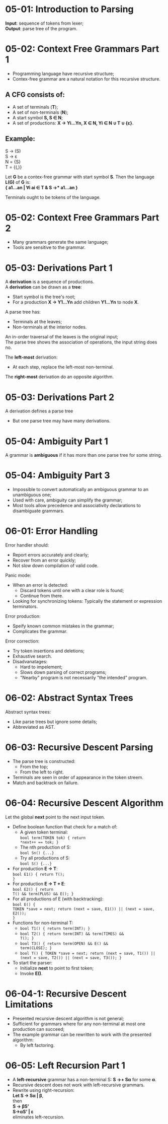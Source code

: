 # 05-01: Introduction to Parsing
<b>Input</b>: sequence of tokens from lexer;<br>
<b>Output</b>: parse tree of the program.
# 05-02: Context Free Grammars Part 1 
- Programming language have recursive structure;
- Contex-free grammar are a natural notation for this recursive structure.

## A CFG consists of:
- A set of terminals (<b>T</b>);
- A set of non-terminals (<b>N</b>);
- A start symbol <b>S, S ∈ N</b>;
- A set of productions: <b>X -> Yi...Yn, X ∈ N, Yi ∈ N ∪ T ∪ {ε}</b>.

## Example:
S -> (S)<br>
S -> ε<br>
N = {S}<br>
T = {(,)}

Let <b>G</b> be a contex-free grammar with start symbol <b>S</b>. Then the language <b>L(G)</b> of <b>G</b> is:<br>
<b>{ a1...an | ∀i ai ∈ T & S ->* a1...an }</b>

Terminals ought to be tokens of the language.
# 05-02: Context Free Grammars Part 2
- Many grammars generate the same language;
- Tools are sensitive to the grammar.
# 05-03: Derivations Part 1
A <b>derivation</b> is a sequence of productions.<br>
A <b>derivation</b> can be drawn as a <b>tree</b>:
- Start symbol is the tree's root;
- For a production <b>X -> Y1...Yn</b> add children <b>Y1...Yn</b> to node <b>X</b>.

A parse tree has:
- Terminals at the leaves;
- Non-terminals at the interior nodes.<br>

An in-order traversal of the leaves is the original input;<br>
The parse tree shows the association of operations, the input string does no.<br>

The <b>left-most</b> derivation:
- At each step, replace the left-most non-terminal.

The <b>right-most</b> derivation do an opposite algorithm.
# 05-03: Derivations Part 2
A derivation defines a parse tree
- But one parse tree may have many derivations.
# 05-04: Ambiguity Part 1
A grammar is <b>ambiguous</b> if it has more than one parse tree for some string.
# 05-04: Ambiguity Part 3
- Impossible to convert automatically an ambiguous grammar to an unambiguous one;
- Used with care, ambiguity can simplify the grammar;
- Most tools allow precedence and associativity declarations to disambiguate grammars.
# 06-01: Error Handling
Error handler should:
- Report errors accurately and clearly;
- Recover from an error quickly;
- Not slow down compilation of valid code.

Panic mode:
- When an error is detected:
    - Discard tokens until one with a clear role is found;
    - Continue from there.
- Looking for synchronizing tokens:
    Typically the statement or expression terminators.

Error production:
- Speify known common mistakes in the grammar;
- Complicates the grammar.

Error correction:
- Try token insertions and deletions;
- Exhaustive search.
- Disadvanatages:
    - Hard to impelement;
    - Slows down parsing of correct programs;
    - "Nearby" program is not necessarily "the intended" program.

#  06-02: Abstract Syntax Trees
Abstract syntax trees:
- Like parse trees but ignore some details;
- Abbreviated as AST.

# 06-03: Recursive Descent Parsing
- The parse tree is constructed:
    - From the top;
    - From the left to right.
- Terminals are seen in order of appearance in the token streem.
- Match and backtrack on failure.

# 06-04: Recursive Descent Algorithm
Let the global <b>next</b> point to the next input token.<br>
- Define boolean function that check for a match of:
    - A given token terminal:<br>
    <code>bool term(TOKEN tok) { return *next++ == tok; }</code>
    - The nth production of S:<br>
    <code>bool Sn() {...}</code>
    - Try all productions of S:<br>
    <code>bool S() {...}</code>
- For production <b>E -> T</b>:<br>
<code>bool E1() { return T(); }</code>
- For production <b>E -> T + E</b>:<br>
<code>bool E2() { return T() && term(PLUS) && E(); }</code>
- For all productions of E (with backtracking):<br>
<code>bool E() { TOKEN *save = next; return (next = save, E1()) || (next = save, E2()); }</code>
- Functions for non-terminal T:<br>
    - <code>bool T1() { return term(INT); }</code>
    - <code>bool T2() { return term(INT) && term(TIMES) && T(); }</code>
    - <code>bool T3() { return term(OPEN) && E() && term(CLOSE); }</code>
    - <code>bool T() { TOKEN *save = next; return (next = save, T1()) || (next = save, T2()) || (next = save, T3()); }</code>
- To start the parser:
    - Initialize <b>next</b> to point to first token;
    - Invoke <b>E()</b>.

# 06-04-1: Recursive Descent Limitations
- Presented recursive descent algorithm is not general;
- Sufficient for grammars where for any non-terminal at most one production can succeed;
- The example grammar can be rewritten to work with the presented algorithm:
    - By left factoring.

# 06-05: Left Recursion Part 1
- A <b>left-recursive</b> grammar has a non-terminal S: <b>S ->+ Sα</b> for some <b>α</b>.
- Recursive descent does not work with left-recursive grammars.
- Rewrite using right-recursion:<br>
<b>Let S -> Sα | β</b>,<br> then<br>
<b>S -> βS'<br>S->αS' | ε</b><br> eliminates left-recursion.